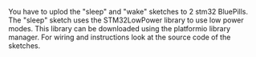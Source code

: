 You have to uplod the "sleep" and "wake" sketches to 2 stm32 BluePills. The "sleep" sketch uses the STM32LowPower library to use low power modes. This library can be downloaded using the platformio library manager. For wiring and instructions look at the source code of the sketches.

